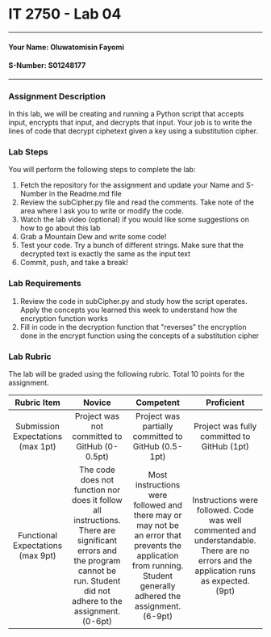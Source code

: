 # IT 2750 - Lab 04
___
#### Your Name: Oluwatomisin Fayomi
#### S-Number: S01248177
___
### Assignment Description
In this lab, we will be creating and running a Python script that accepts input, encrypts that input, and decrypts that input. Your job is to write the lines of code that decrypt ciphetext given a key using a substitution cipher.
### Lab Steps
You will perform the following steps to complete the lab:
1. Fetch the repository for the assignment and update your Name and S-Number in the Readme.md file
2. Review the subCipher.py file and read the comments. Take note of the area where I ask you to write or modify the code.
3. Watch the lab video (optional) if you would like some suggestions on how to go about this lab
4. Grab a Mountain Dew and write some code!
5. Test your code. Try a bunch of different strings. Make sure that the decrypted text is exactly the same as the input text
6. Commit, push, and take a break!
### Lab Requirements
1. Review the code in subCipher.py and study how the script operates. Apply the concepts you learned this week to understand how the encryption function works
2. Fill in code in the decryption function that "reverses" the encryption done in the encrypt function using the concepts of a substitution cipher
### Lab Rubric
The lab will be graded using the following rubric. Total 10 points for the assignment.

| Rubric Item | Novice | Competent | Proficient |
|:---------------------------------:|:-----------------------------------------------------------------------------------------------------------------------------------------------------------------------------:|:------------------------------------------------------------------------------------------------------------------------------------------------------------------:|:---------------------------------------------------------------------------------------------------------------------------------------:|
| Submission Expectations (max 1pt) | Project was not committed to GitHub  (0-0.5pt) | Project was partially committed to GitHub (0.5-1pt) | Project was fully committed to GitHub (1pt) |
| Functional Expectations (max 9pt) | The code does not function nor does it follow all instructions. There are significant errors and the program cannot be run. Student did not adhere to the assignment. (0-6pt) | Most instructions were followed and there may or may not be an error that prevents the application from running. Student generally adhered the assignment. (6-9pt) | Instructions were followed. Code was well commented and understandable. There are no errors and the application runs as expected. (9pt) |
